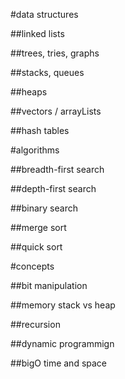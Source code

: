 #data structures

##linked lists

##trees, tries, graphs

##stacks, queues

##heaps

##vectors / arrayLists

##hash tables

#algorithms

##breadth-first search

##depth-first search

##binary search

##merge sort

##quick sort

#concepts

##bit manipulation

##memory
stack vs heap

##recursion

##dynamic programmign

##bigO time and space